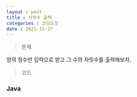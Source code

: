 ```yaml
---
layout : post
title : 자릿수 출력
categories : 코딩도장
date : 2021-11-27
---
```

> 문제 <br>

양의 정수만 입력으로 받고 그 수의 자릿수를 출력해보자.

> 코드
### Java

<script src="https://gist.github.com/kwontaehoon/77c6b8a139481ac5c4c7bfdcf0d24116.js"></script>
